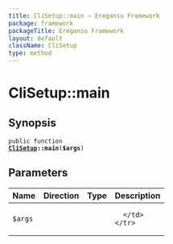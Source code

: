 ```yaml
---
title: CliSetup::main — Eregansu Framework
package: framework
packageTitle: Eregansu Framework
layout: default
className: CliSetup
type: method
---
```


# CliSetup::main

## Synopsis

<code>public function <b><a href="CliSetup">CliSetup</a>::main</b>(<b>$args</b>)</code>

## Parameters

<table>
  <thead>
    <tr>
      <th>Name</th>
      <th>Direction</th>
      <th>Type</th>
      <th>Description</th>
    </tr>
  </thead>
  <tbody>
    <tr>
      <td><code>$args</code>
      <td><i></i></td>
      <td></td>
      <td>

      </td>
    </tr>
  </tbody>
</table>

